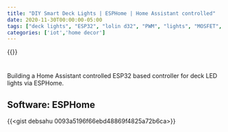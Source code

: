 ```yaml
---
title: "DIY Smart Deck Lights | ESPHome | Home Assistant controlled"
date: 2020-11-30T00:00:00-05:00
tags: ["deck lights", "ESP32", "lolin d32", "PWM", "lights", "MOSFET", "LED", "smart",'ESPHome','Home Assistant','debashish sahu']
categories: ['iot','home decor']
---
```


{{<youtube VBB-nnI3nZQ>}}

#

Building a Home Assistant controlled ESP32 based controller for deck LED lights via ESPHome.

## Software: ESPHome

{{<gist debsahu 0093a5196f66ebd48869f4825a72b6ca>}}